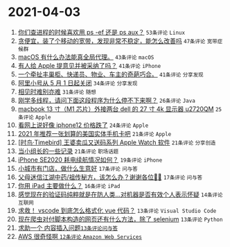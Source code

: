 # 2021-04-03

1. [你们查进程的时候喜欢用 ps -ef 还是 ps aux？](https://www.v2ex.com/t/767746) `53条评论` `Linux`
1. [贪便宜，装了个移动的宽带，发现非常不稳定，能怎么改善吗](https://www.v2ex.com/t/767800) `47条评论` `宽带症候群`
1. [macOS 有什么办法能真全局代理。](https://www.v2ex.com/t/767745) `43条评论` `macOS`
1. [有人给 Apple 提意见并被采纳了吗？](https://www.v2ex.com/t/767750) `41条评论` `iPhone`
1. [一个牵扯丰巢柜、快递员、物业、车主的奇葩巧合。](https://www.v2ex.com/t/767741) `41条评论` `分享发现`
1. [阿里小号从 5 月 1 日起关闭](https://www.v2ex.com/t/767780) `34条评论` `分享发现`
1. [相见时难别亦难](https://www.v2ex.com/t/767759) `31条评论` `随想`
1. [刚学多线程，请问下面这段程序为什么停不下来啊？](https://www.v2ex.com/t/767839) `26条评论` `Java`
1. [macbook 13 寸（M1 芯片）外接两台 dell 的 27 寸 4k 显示器 u2720QM](https://www.v2ex.com/t/767784) `25条评论` `Apple`
1. [看网上说好像 iphone12 价格跌了](https://www.v2ex.com/t/767751) `24条评论` `Apple`
1. [2021 年推荐一张划算的美国实体手机卡吧](https://www.v2ex.com/t/767793) `21条评论` `Apple`
1. [[时鸟·Timebird] 王婆卖瓜又送码系列 Apple Watch 软件](https://www.v2ex.com/t/767788) `21条评论` `分享创造`
1. [当小组长的一些记录](https://www.v2ex.com/t/767732) `21条评论` `职场话题`
1. [iPhone SE2020 耗电续航情况如何？](https://www.v2ex.com/t/767729) `19条评论` `iPhone`
1. [小城市有门店，做什么生意好](https://www.v2ex.com/t/767767) `17条评论` `问与答`
1. [父母迷信江湖中药/祖传秘方，该怎么办？谢谢各位🙏🙏](https://www.v2ex.com/t/767770) `17条评论` `问与答`
1. [你用 iPad 主要做什么？](https://www.v2ex.com/t/767856) `16条评论` `iPad`
1. [感觉现在的验证码纯粹就是在防人类...对机器是否有效个人表示怀疑](https://www.v2ex.com/t/767833) `14条评论` `互联网`
1. [求救！ vscode 到底怎么格式化 vue 代码？](https://www.v2ex.com/t/767822) `13条评论` `Visual Studio Code`
1. [现在爬虫对付脚本构造的网页还有什么方法，除了 selenium](https://www.v2ex.com/t/767807) `13条评论` `Python`
1. [求助一个 <table> 内容插入问题](https://www.v2ex.com/t/767758) `13条评论` `问与答`
1. [AWS 很奇怪啊](https://www.v2ex.com/t/767824) `12条评论` `Amazon Web Services`
